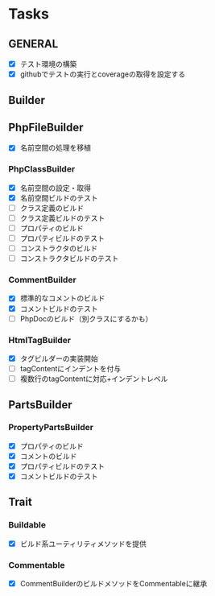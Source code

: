 # Tasks

## GENERAL

- [x] テスト環境の構築
- [x] githubでテストの実行とcoverageの取得を設定する

## Builder

## PhpFileBuilder

- [x] 名前空間の処理を移植

### PhpClassBuilder

- [x] 名前空間の設定・取得
- [x] 名前空間ビルドのテスト
- [ ] クラス定義のビルド
- [ ] クラス定義ビルドのテスト
- [ ] プロパティのビルド
- [ ] プロパティビルドのテスト
- [ ] コンストラクタのビルド
- [ ] コンストラクタビルドのテスト

### CommentBuilder

- [x] 標準的なコメントのビルド
- [x] コメントビルドのテスト
- [ ] PhpDocのビルド（別クラスにするかも）

### HtmlTagBuilder

- [x] タグビルダーの実装開始
- [ ] tagContentにインデントを付与
- [ ] 複数行のtagContentに対応+インデントレベル

## PartsBuilder

### PropertyPartsBuilder

- [x] プロパティのビルド
- [x] コメントのビルド
- [x] プロパティビルドのテスト
- [x] コメントビルドのテスト

## Trait

### Buildable

- [x] ビルド系ユーティリティメソッドを提供

### Commentable

- [x] CommentBuilderのビルドメソッドをCommentableに継承
